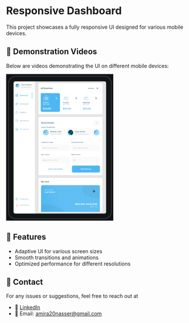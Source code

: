 # Responsive Dashboard
This project showcases a fully responsive UI designed for various mobile devices.

## 📱 Demonstration Videos

Below are videos demonstrating the UI on different mobile devices:

  
<div class="row">
  <div class="column">
    <img height=400px src="demo/preview.png" alt="Video preview image">
<!--     <img height=400px src="demo/preview.png" alt="Video preview image">
  </div> -->

</div>



## 🚀 Features
- Adaptive UI for various screen sizes
- Smooth transitions and animations
- Optimized performance for different resolutions

## 📧 Contact
For any issues or suggestions, feel free to reach out at
- 💼 [LinkedIn](https://www.linkedin.com/in/amira-nasser-sayed/)  
- 📧 Email: amira20nasser@gmail.com

